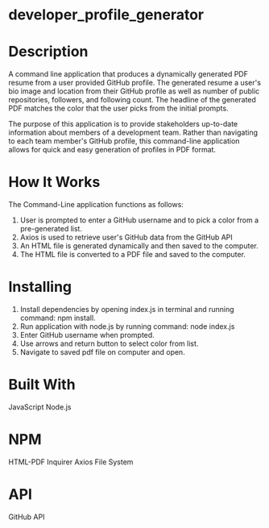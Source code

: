 # developer_profile_generator

# Description

A command line application that produces a dynamically generated PDF resume from a user provided GitHub profile.
The generated resume a user's bio image and location from
their GitHub profile as well as number of public repositories, followers, and following count. The headline
of the generated PDF matches the color that the user picks
from the initial prompts. 

The purpose of this application is to provide stakeholders
up-to-date information about members of a development team.
Rather than navigating to each team member's GitHub profile, 
this command-line application allows for quick and easy generation of profiles in PDF format. 

# How It Works
The Command-Line application functions as follows:
1. User is prompted to enter a GitHub username and to pick a color from a pre-generated list. 
2. Axios is used to retrieve user's GitHub data from the GitHub API
3. An HTML file is generated dynamically and then saved to the computer.
4. The HTML file is converted to a PDF file and saved to the computer. 

# Installing
1. Install dependencies by opening index.js in terminal and running command: npm install. 
2. Run application with node.js by running command: node index.js
3. Enter GitHub username when prompted.
4. Use arrows and return button to select color from list. 
5. Navigate to saved pdf file on computer and open.

# Built With
JavaScript
Node.js

# NPM
HTML-PDF
Inquirer 
Axios
File System

# API
GitHub API

